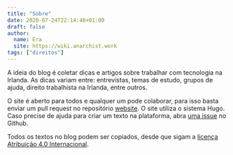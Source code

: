 ```yaml
---
title: "Sobre"
date: 2020-07-24T22:14:48+01:00
draft: false
author:
  name: Era
  site: https://wiki.anarchist.work
tags: ["direitos"]
---
```


A ideia do blog é coletar dicas e artigos sobre trabalhar com tecnologia na Irlanda. As dicas variam entre: entrevistas, temas de estudo, grupos de ajuda, direito trabalhista na Irlanda, entre outros.

O site é aberto para todos e qualquer um pode colaborar, para isso basta enviar um pull request no repositório [website](https://github.com/brtechie/website). O site utiliza o sistema Hugo. Caso precise de ajuda para criar um texto na plataforma, abra [uma issue](https://github.com/brtechie/website/issues/new) no Github.

Todos os textos no blog podem ser copiados, desde que sigam a [licença Atribuição 4.0 Internacional](https://creativecommons.org/licenses/by/4.0/deed.pt_BR).
